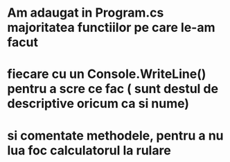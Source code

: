 # Am adaugat in Program.cs majoritatea functiilor pe care le-am facut
# fiecare cu un Console.WriteLine() pentru a scre ce fac ( sunt destul de descriptive oricum ca si nume)
# si comentate methodele, pentru a nu lua foc calculatorul la rulare